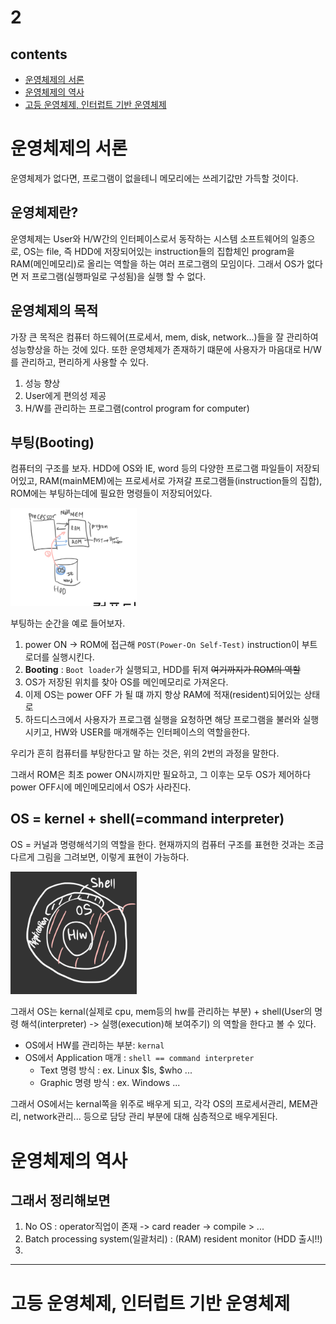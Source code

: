 # 2

## contents

-   [운영체제의 서론](#운영체제의-서론)
-   [운영체제의 역사](#운영체제의-역사)
-   [고등 운영체제, 인터럽트 기반 운영체제](#고등-운영체제,-인터럽트-기반-운영체제)

# 운영체제의 서론

운영체제가 없다면, 프로그램이 없을테니 메모리에는 쓰레기값만 가득할 것이다.

## 운영체제란?

운영체제는 User와 H/W간의 인터페이스로서 동작하는 시스템 소프트웨어의 일종으로,
OS는 file, 즉 HDD에 저장되어있는 instruction들의 집합체인 program을 RAM(메인메모리)로 올리는 역할을 하는 여러 프로그램의 모임이다.
그래서 OS가 없다면 저 프로그램(실행파일로 구성됨)을 실행 할 수 없다.

## 운영체제의 목적

가장 큰 목적은 컴퓨터 하드웨어(프로세서, mem, disk, network...)들을 잘 관리하여 성능향상을 하는 것에 있다. 또한 운영체제가 존재하기 떄문에 사용자가 마음대로 H/W를 관리하고, 편리하게 사용할 수 있다.

1. 성능 향상
2. User에게 편의성 제공
3. H/W를 관리하는 프로그램(control program for computer)

## 부팅(Booting)

컴퓨터의 구조를 보자. HDD에 OS와 IE, word 등의 다양한 프로그램 파일들이 저장되어있고, RAM(mainMEM)에는 프로세서로 가져갈 프로그램들(instruction들의 집합), ROM에는 부팅하는데에 필요한 명령들이 저장되어있다.


<img src = "./img/2_1.jpeg" width="40%">

부팅하는 순간을 예로 들어보자.

1. power ON -> ROM에 접근해 `POST(Power-On Self-Test)` instruction이 부트로더를 실행시킨다.
2. **Booting** : `Boot loader`가 실행되고, HDD를 뒤져 ~~여기까지가 ROM의 역할~~
3. OS가 저장된 위치를 찾아 OS를 메인메모리로 가져온다.
4. 이제 OS는 power OFF 가 될 떄 까지 항상 RAM에 적재(resident)되어있는 상태로
5. 하드디스크에서 사용자가 프로그램 실행을 요청하면 해당 프로그램을 불러와 실행시키고, HW와 USER를 매개해주는 인터페이스의 역할을한다.

우리가 흔히 컴퓨터를 부탕한다고 말 하는 것은, 위의 2번의 과정을 말한다.

그래서 ROM은 최초 power ON시까지만 필요하고, 그 이후는 모두 OS가 제어하다 power OFF시에 메인메모리에서 OS가 사라진다.

## OS = kernel + shell(=command interpreter)

OS = 커널과 명령해석기의 역할을 한다. 현재까지의 컴퓨터 구조를 표현한 것과는 조금 다르게 그림을 그려보면, 이렇게 표현이 가능하다.

<img src = "./img/2_2.jpeg" width="40%">

그래서 OS는 kernal(실제로 cpu, mem등의 hw를 관리하는 부분) + shell(User의 명령 해석(interpreter) -> 실행(execution)해 보여주기) 의 역할을 한다고 볼 수 있다.

-   OS에서 HW를 관리하는 부분: `kernal`
-   OS에서 Application 매개 : `shell == command interpreter`
    -   Text 명령 방식 : ex. Linux $ls, $who ...
    -   Graphic 명령 방식 : ex. Windows ...

그래서 OS에서는 kernal쪽을 위주로 배우게 되고, 각각 OS의 프로세서관리, MEM관리, network관리... 등으로 담당 관리 부분에 대해 심층적으로 배우게된다.

# 운영체제의 역사

## 그래서 정리해보면

1. No OS : operator직업이 존재 -> card reader -> compile > ...
2. Batch processing system(일괄처리) : (RAM) resident monitor
   (HDD 출시!!)
3.

---

# 고등 운영체제, 인터럽트 기반 운영체제
